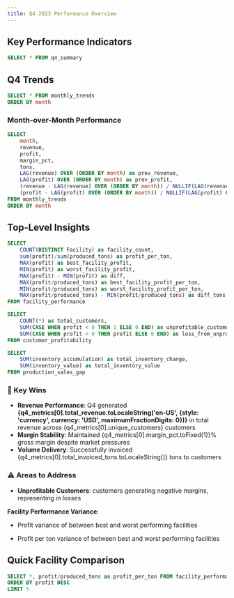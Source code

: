 ```yaml
---
title: Q4 2023 Performance Overview
---
```


## Key Performance Indicators
```sql q4_metrics
SELECT * FROM q4_summary
```

<BigValue 
    data={q4_metrics} 
    value=total_revenue
    fmt='$#,##0'
    title="Total Revenue"
/>

<BigValue 
    data={q4_metrics} 
    value=total_profit
    fmt='$#,##0'
    title="Total Profit"
/>

<BigValue 
    data={q4_metrics} 
    value=margin_pct
    fmt='#,##0.0"%"'
    title="Gross Margin %"
/>

<BigValue 
    data={q4_metrics} 
    value=total_invoiced_tons
    fmt='#,##0'
    title="Tons Invoiced"
/>

## Q4 Trends
```sql monthly_comparison
SELECT * FROM monthly_trends
ORDER BY month
```

<BarChart
    data={monthly_comparison}
    x=month
    y=revenue
    series=month
    title="Monthly Revenue Comparison"
    yFmt='$#,##0'
/>

<LineChart
    data={monthly_comparison}
    x=month
    y=margin_pct
    title="Margin % Trend"
    yFmt='#0.0"%"'
/>

### Month-over-Month Performance
```sql mom_change
SELECT 
    month,
    revenue,
    profit,
    margin_pct,
    tons,
    LAG(revenue) OVER (ORDER BY month) as prev_revenue,
    LAG(profit) OVER (ORDER BY month) as prev_profit,
    (revenue - LAG(revenue) OVER (ORDER BY month)) / NULLIF(LAG(revenue) OVER (ORDER BY month), 0) * 100 as revenue_growth_pct,
    (profit - LAG(profit) OVER (ORDER BY month)) / NULLIF(LAG(profit) OVER (ORDER BY month), 0) * 100 as profit_growth_pct
FROM monthly_trends
ORDER BY month
```

<DataTable data={mom_change}>
    <Column id=month title="Month" fmt='mmm yyyy'/>
    <Column id=revenue title="Revenue" fmt='$#,##0'/>
    <Column id=revenue_growth_pct title="Revenue Growth %" fmt='#0.0"%"' contentType=colorscale scaleColor=green/>
    <Column id=profit title="Profit" fmt='$#,##0'/>
    <Column id=profit_growth_pct title="Profit Growth %" fmt='#0.0"%"' contentType=colorscale scaleColor=green/>
    <Column id=margin_pct title="Margin %" fmt='#0.0"%"'/>
</DataTable>

## Top-Level Insights
```sql facility_summary
SELECT 
    COUNT(DISTINCT Facility) as facility_count,
    sum(profit)/sum(produced_tons) as profit_per_ton,
    MAX(profit) as best_facility_profit,
    MIN(profit) as worst_facility_profit,
    MAX(profit) - MIN(profit) as diff,
    MAX(profit/produced_tons) as best_facility_profit_per_ton,
    MIN(profit/produced_tons) as worst_facility_profit_per_ton,
    MAX(profit/produced_tons) - MIN(profit/produced_tons) as diff_tons
FROM facility_performance
```
```sql customer_summary
SELECT 
    COUNT(*) as total_customers,
    SUM(CASE WHEN profit < 0 THEN 1 ELSE 0 END) as unprofitable_customers,
    SUM(CASE WHEN profit < 0 THEN profit ELSE 0 END) as loss_from_unprofitable
FROM customer_profitability
```
```sql inventory_summary
SELECT 
    SUM(inventory_accumulation) as total_inventory_change,
    SUM(inventory_value) as total_inventory_value
FROM production_sales_gap
```
### 🎯 Key Wins

- **Revenue Performance**: Q4 generated **{q4_metrics[0].total_revenue.toLocaleString('en-US', {style: 'currency', currency: 'USD', maximumFractionDigits: 0})}** in total revenue across {q4_metrics[0].unique_customers} customers
- **Margin Stability**: Maintained {q4_metrics[0].margin_pct.toFixed(1)}% gross margin despite market pressures
- **Volume Delivery**: Successfully invoiced {q4_metrics[0].total_invoiced_tons.toLocaleString()} tons to customers



### ⚠️ Areas to Address

- **Unprofitable Customers**: <Value data={customer_summary} column=unprofitable_customers /> customers generating negative margins, representing **<Value data={customer_summary} column=loss_from_unprofitable fmt='$#,##0'/>** in losses  


**Facility Performance Variance**:
 - Profit variance of **<Value data={facility_summary} column=diff fmt='$#,##0' />** between best and worst performing facilities

 - Profit per ton variance of **<Value data={facility_summary} column=diff_tons fmt='$#,##0' />** between best and worst performing facilities




## Quick Facility Comparison
```sql top_facilities
SELECT *, profit/produced_tons as profit_per_ton FROM facility_performance
ORDER BY profit DESC
LIMIT 5
```
<Grid cols=2>

<BarChart
    data={top_facilities}
    x=Facility
    y=profit
    title="Facilities by Profit"
    yFmt='$#,##0'
    labels=true
/>

<BarChart
    data={top_facilities}
    x=Facility
    y=profit_per_ton
    title="Facilities by Profit / Ton"
    yFmt='$#,##0'
    labels=true
/>
</Grid>


